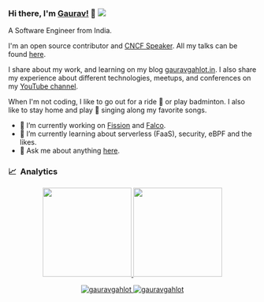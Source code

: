### Hi there, I'm [Gaurav!](https://gauravgahlot.in) 👋  ![](https://komarev.com/ghpvc/?username=gauravgahlot)

A Software Engineer from India. 

<!--
Uncomment to show contributors to the repository
![GitHub Contributors Image](https://contrib.rocks/image?repo=kubnix/tinkerbell-dashboard)
-->

I'm an open source contributor and [CNCF Speaker](https://www.cncf.io/speaker/gahlotgaurav/).
All my talks can be found [here](https://gauravgahlot.in/conferences).

I share about my work, and learning on my blog [gauravgahlot.in](https://gauravgahlot.in/).
I also share my experience about different technologies, meetups, and conferences on my [YouTube channel](https://www.youtube.com/c/GauravGahlotYT/). 

When I'm not coding, I like to go out for a ride :bicyclist: or play badminton. 
I also like to stay home and play :guitar: singing along my favorite songs.

- 🔭 I’m currently working on [Fission](https://fission.io) and [Falco](https://falco.org/).
- 🌱 I’m currently learning about serverless (FaaS), security, eBPF and the likes.
- 💬 Ask me about anything [here](https://github.com/gauravgahlot/gauravgahlot/issues).

### 📈 &nbsp;Analytics

<p align="center">
  <a href="https://github.com/bufgix">
    <img height="180em" src="https://github-readme-stats-eight-theta.vercel.app/api?username=gauravgahlot&show_icons=true&theme=algolia&include_all_commits=true&count_private=true&line_height=26"/>
    <img height="180em" src="https://github-readme-stats-eight-theta.vercel.app/api/top-langs/?username=gauravgahlot&layout=compact&langs_count=8&theme=algolia&line_height=26"/>
  </a>
</p>


<!--
**gauravgahlot/gauravgahlot** is a ✨ _special_ ✨ repository because its `README.md` (this file) appears on your GitHub profile.
[![Gaurav's GitHub stats](https://github-readme-stats.vercel.app/api?username=gauravgahlot)](https://github.com/anuraghazra/github-readme-stats)

Here are some ideas to get you started:

- 🔭 I’m currently working on [Tinkerbell](https://tinkerbell.org)
- 🌱 I’m currently learning ...
- 👯 I’m looking to collaborate on ...
- 🤔 I’m looking for help with ...
- 💬 Ask me about anything [here](https://github.com/gauravgahlot/gauravgahlot/issues)
- 📫 How to reach me: ...
- 😄 Pronouns: ...
- ⚡ Fun fact: ...
-->

<p align="center">
  <a href="https://linkedin.com/in/gauravgahlot" target="_blank">
    <img src="https://img.shields.io/badge/linkedin-%230077B5.svg?&style=for-the-badge&logo=linkedin&logoColor=white" alt="gauravgahlot" />
  </a>
  <a href="https://twitter.com/_gauravgahlot" target="_blank">
    <img src="https://img.shields.io/badge/Twitter-1DA1F2?style=for-the-badge&logo=twitter&logoColor=white" alt="gauravgahlot" />
  </a>
</p>

